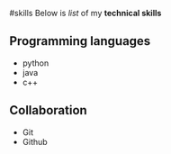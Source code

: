 #skills
Below is *list* of my **technical skills**

## Programming languages
- python
- java
- c++

## Collaboration
- Git
- Github
